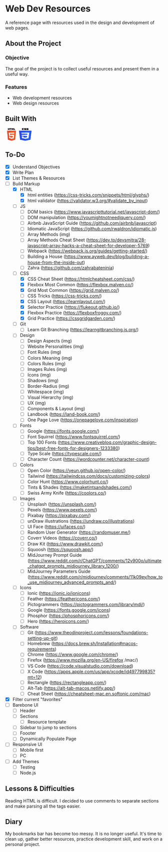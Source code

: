 # Web Dev Resources

A reference page with resources used in the design and development of web pages.

## About the Project

<!-- ### Preview

<div align='center'>
    <img src='./README/project-preview.png'>
</div>

### Live

<a href='http://google.com/'>Google</a> -->

### Objective

The goal of the project is to collect useful resources and present them in a
useful way.

### Features

- Web development resources
- Web design resources
<!-- - Add something
- Edit something
- Remove something
- Allow users to complicate dev's job -->

## Built With

<img src='./README/html5-logo.svg' style='width:40px; height: 40px' >
<img src='./README/css3-logo.svg' style='width:40px; height: 40px' >
<!-- <img src='./README/javascript-logo.svg' style='width:40px; height: 40px' > -->

## To-Do

- [x] Understand Objectives
- [x] Write Plan
- [x] List Themes & Resources
- [ ] Build Markup
  - [x] HTML
    - [x] html entities (https://css-tricks.com/snippets/html/glyphs/)
    - [x] html validator (https://validator.w3.org/#validate_by_input)
  - [ ] JS
    - [ ] DOM basics (https://www.javascripttutorial.net/javascript-dom/)
    - [ ] DOM manipulation (https://youmightnotneedjquery.com/)
    - [ ] Airbnb JavaScript Guide (https://github.com/airbnb/javascript)
    - [ ] Idiomatic JavaScript (https://github.com/rwaldron/idiomatic.js)
    - [ ] Array Methods (img)
    - [ ] Array Methods Cheat Sheet (https://dev.to/devsmitra/28-javascript-array-hacks-a-cheat-sheet-for-developer-5769)
    - [ ] Webpack (https://webpack.js.org/guides/getting-started/)
    - [ ] Building a House (https://www.ayweb.dev/blog/building-a-house-from-the-inside-out)
    - [ ] Zahra (https://github.com/zahrabateninia)
  - [ ] CSS
    - [x] CSS Cheat Sheet (https://htmlcheatsheet.com/css/)
    - [x] Flexbox Most Common (https://flexbox.malven.co/)
    - [x] Grid Most Common (https://grid.malven.co/)
    - [ ] CSS Tricks (https://css-tricks.com/)
    - [x] CSS Layout (https://learnlayout.com/)
    - [x] Selector Practice (https://flukeout.github.io/)
    - [x] Flexbox Practice (https://flexboxfroggy.com/)
    - [x] Grid Practice (https://cssgridgarden.com/)
  - [ ] Git
    - [ ] Learn Git Branching (https://learngitbranching.js.org/)
  - [ ] Design
    - [ ] Design Aspects (img)
    - [ ] Website Personalities (img)
    - [ ] Font Rules (img)
    - [ ] Colors Meaning (img)
    - [ ] Colors Rules (img)
    - [ ] Images Rules (img)
    - [ ] Icons (img)
    - [ ] Shadows (img)
    - [ ] Border-Radius (img)
    - [ ] Whitespace (img)
    - [ ] Visual Hierarchy (img)
    - [ ] UX (img)
    - [ ] Components & Layout (img)
    - [ ] Landbook (https://land-book.com/)
    - [ ] One Page Love (https://onepagelove.com/inspiration)
  - [ ] Fonts
    - [ ] Google (https://fonts.google.com/)
    - [ ] Font Squirrel (https://www.fontsquirrel.com/)
    - [ ] Top 100 Fonts (https://www.creativebloq.com/graphic-design-tips/best-free-fonts-for-designers-1233380)
    - [ ] Type Scale (https://typescale.com/)
    - [ ] Character Count (https://wordcounter.net/character-count)
  - [ ] Colors
    - [ ] Open Color (https://yeun.github.io/open-color/)
    - [ ] Tailwind (https://tailwindcss.com/docs/customizing-colors)
    - [ ] Color Hunt (https://www.colorhunt.co/)
    - [ ] Tints & Shades (https://maketintsandshades.com/)
    - [ ] Swiss Army Knife (https://coolors.co/)
  - [ ] Images
    - [ ] Unsplash (https://unsplash.com/)
    - [ ] Pexels (https://www.pexels.com/)
    - [ ] Pixabay (https://pixabay.com/)
    - [ ] unDraw illustrations (https://undraw.co/illustrations)
    - [ ] UI Face (https://uifaces.co/)
    - [ ] Random User Generator (https://randomuser.me/)
    - [ ] Coverr Videos (https://coverr.co/)
    - [ ] Draw Kit (https://www.drawkit.com/)
    - [ ] Squoosh (https://squoosh.app/)
    - [ ] MidJourney Prompt Guide (https://www.reddit.com/r/ChatGPT/comments/12v900o/ultimate_chatgpt_prompts_midjourney_library_1200/)
    - [ ] MidJourney Parameters Guide (https://www.reddit.com/r/midjourney/comments/11k09ey/how_to_use_midjourney_advanced_prompts_and/)
  - [ ] Icons
    - [ ] Ionic (https://ionic.io/ionicons)
    - [ ] Feather (https://feathericons.com/)
    - [ ] Pictogrammers (https://pictogrammers.com/library/mdi/)
    - [ ] Google (https://fonts.google.com/icons)
    - [ ] Phosphor (https://phosphoricons.com/)
    - [ ] Hero (https://heroicons.com/)
  - [ ] Software
    - [ ] Git (https://www.theodinproject.com/lessons/foundations-setting-up-git)
    - [ ] Homebrew (https://docs.brew.sh/Installation#macos-requirements)
    - [ ] Chrome (https://www.google.com/chrome/)
    - [ ] Firefox (https://www.mozilla.org/en-US/firefox /mac/)
    - [ ] VS Code (https://code.visualstudio.com/download)
    - [ ] X Code (https://apps.apple.com/us/app/xcode/id497799835?mt=12)
    - [ ] Rectangle (https://rectangleapp.com/)
    - [ ] Alt-Tab (https://alt-tab-macos.netlify.app/)
    - [ ] Cheat Sheet (https://cheatsheet-mac.en.softonic.com/mac)
- [x] Filter current "favorites"
- [ ] Barebone UI
  - [ ] Header
  - [ ] Sections
    - [ ] Resource template
  - [ ] Sidebar to jump to sections
  - [ ] Foooter
  - [ ] Dynamically Populate Page
- [ ] Responsive UI
  - [ ] Mobile first
  - [ ] PC
- [ ] Add Themes
  - [ ] Testing
  - [ ] Node.js

## Lessons & Difficulties

Reading HTML is difficult. I decided to use comments to separate sections
and make parsing all the tags easier.

## Diary

My bookmarks bar has become too messy. It is no longer useful. It's time
to clean up, gather better resources, practice development skill, and
work on a personal project.
